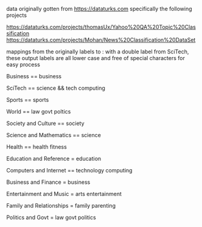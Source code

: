 data originally gotten from 
https://dataturks.com
specifically the following projects

https://dataturks.com/projects/thomasUx/Yahoo%20QA%20Topic%20Classification
https://dataturks.com/projects/Mohan/News%20Classification%20DataSet

mappings from the originally labels to :
with a double label from SciTech, these output labels are all lower case and free of special characters for easy process

Business == business

SciTech == science && tech computing

Sports == sports

World == law govt poltics

Society and Culture == society

Science and Mathematics == science

Health == health fitness

Education and Reference = education

Computers and Internet == technology computing

Business and Finance = business

Entertainment and Music = arts entertainment

Family and Relationships = family parenting

Politics and Govt = law govt politics


